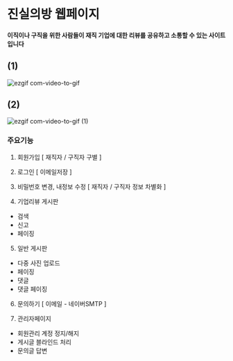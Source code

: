 # 진실의방 웹페이지
#### 이직이나 구직을 위한 사람들이 재직  기업에 대한 리뷰를 공유하고 소통할 수 있는 사이트입니다

## (1)
![ezgif com-video-to-gif](https://user-images.githubusercontent.com/67407666/88572426-124f5d00-d07a-11ea-9757-b9fd98626fb7.gif)

## (2)
![ezgif com-video-to-gif (1)](https://user-images.githubusercontent.com/67407666/88572437-19766b00-d07a-11ea-8840-a9f902213054.gif)



### 주요기능

1. 회원가입 [ 재직자 / 구직자 구별 ] 

2. 로그인 [ 이메일저장 ] 

3. 비밀번호 변경, 내정보 수정 [ 재직자 / 구직자 정보 차별화 ]

4. 기업리뷰 게시판 
  - 검색
  - 신고
  - 페이징
  
5. 일반 게시판 
  - 다중 사진 업로드
  - 페이징
  - 댓글
  - 댓글 페이징
  
6. 문의하기 [ 이메일 - 네이버SMTP ]

7. 관리자페이지 
 - 회원관리 계정 정지/해지
 - 게시글 블라인드 처리
 - 문의글 답변


